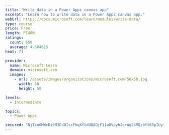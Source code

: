 ```yaml
---
title: "Write data in a Power Apps canvas app"
excerpt: "Learn how to write data in a Power Apps canvas app."
webUrl: https://docs.microsoft.com/learn/modules/write-data/
type: course
price: Free
length: PT48M
ratings:
  count: 650
  average: 4.604615
heat: 71

provider:
  name: Microsoft Learn
  domain: microsoft.com
  images:
    - url: /assets/images/organizations/microsoft.com-50x50.jpg
      width: 50
      height: 50

levels:
  - Intermediate

topics:
  - Power Apps

secured: "NjTzo0MWcDi6M3DdOIscFkqXftdUQAOjF11aDVpybJc+Wq24MQzbYt68pIUytwGvTongCmQYJ/9ctnq5DVUPYkEzZdCjNnF5H9aivgOJse1pL+Tr3gtn1d3jnk2Zk5aUW94KGd+Zq9Bo/SBOX+WktrS/pjru8jAFubvIvosPsp8nEge+ef8Ato0WkfUQmtPSPQsrQFf13e2w47Md0UJaQLF9Cx4GsgvxNWiP/mXXVKjBGAdS9HU7SCY/xnTZ2Iz7UN8nWLV19SZwAg+wFwvRcORUVgOHqIcTdpnL2f8YCUoLMxDlv0I0UnAdfhAHubZ9/LXEg8NmApdr+qHwIAj0cIH+PQKhUOv85hbVI9lmKPozKQ3QXmDZtlqFYVE+DeH9NFdEGWBSNyUwGZDhwNNfuA==;uyya6eZQiUYN98VJYTPduQ=="
---
```


